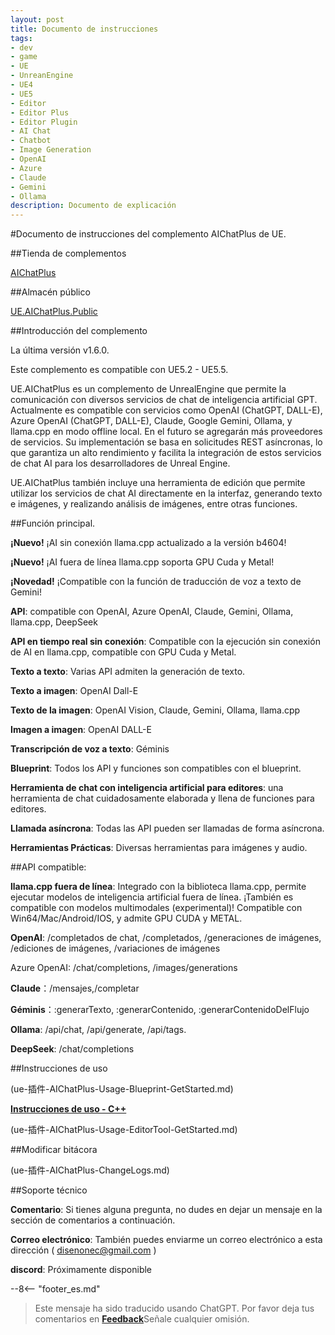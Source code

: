 ```yaml
---
layout: post
title: Documento de instrucciones
tags:
- dev
- game
- UE
- UnreanEngine
- UE4
- UE5
- Editor
- Editor Plus
- Editor Plugin
- AI Chat
- Chatbot
- Image Generation
- OpenAI
- Azure
- Claude
- Gemini
- Ollama
description: Documento de explicación
---
```


<meta property="og:title" content="UE 插件 AIChatPlus 说明文档" />

#Documento de instrucciones del complemento AIChatPlus de UE.

##Tienda de complementos

[AIChatPlus](https://www.fab.com/zh-cn/listings/0e49d138-10e1-452e-ba07-9a4bea578ace)

##Almacén público

[UE.AIChatPlus.Public](https://github.com/disenone/UE.AIChatPlus.Public)

##Introducción del complemento

La última versión v1.6.0.

Este complemento es compatible con UE5.2 - UE5.5.

UE.AIChatPlus es un complemento de UnrealEngine que permite la comunicación con diversos servicios de chat de inteligencia artificial GPT. Actualmente es compatible con servicios como OpenAI (ChatGPT, DALL-E), Azure OpenAI (ChatGPT, DALL-E), Claude, Google Gemini, Ollama, y llama.cpp en modo offline local. En el futuro se agregarán más proveedores de servicios. Su implementación se basa en solicitudes REST asíncronas, lo que garantiza un alto rendimiento y facilita la integración de estos servicios de chat AI para los desarrolladores de Unreal Engine.

UE.AIChatPlus también incluye una herramienta de edición que permite utilizar los servicios de chat AI directamente en la interfaz, generando texto e imágenes, y realizando análisis de imágenes, entre otras funciones.

##Función principal.

**¡Nuevo!** ¡AI sin conexión llama.cpp actualizado a la versión b4604!

**¡Nuevo!** ¡AI fuera de línea llama.cpp soporta GPU Cuda y Metal!

**¡Novedad!** ¡Compatible con la función de traducción de voz a texto de Gemini!

**API**: compatible con OpenAI, Azure OpenAI, Claude, Gemini, Ollama, llama.cpp, DeepSeek

**API en tiempo real sin conexión**: Compatible con la ejecución sin conexión de AI en llama.cpp, compatible con GPU Cuda y Metal.

**Texto a texto**: Varias API admiten la generación de texto.

**Texto a imagen**: OpenAI Dall-E

**Texto de la imagen**: OpenAI Vision, Claude, Gemini, Ollama, llama.cpp

**Imagen a imagen**: OpenAI DALL-E

**Transcripción de voz a texto**: Géminis

**Blueprint**: Todos los API y funciones son compatibles con el blueprint.

**Herramienta de chat con inteligencia artificial para editores**: una herramienta de chat cuidadosamente elaborada y llena de funciones para editores.

**Llamada asíncrona**: Todas las API pueden ser llamadas de forma asíncrona.

**Herramientas Prácticas**: Diversas herramientas para imágenes y audio.

##API compatible:

**llama.cpp fuera de línea**: Integrado con la biblioteca llama.cpp, permite ejecutar modelos de inteligencia artificial fuera de línea. ¡También es compatible con modelos multimodales (experimental)! Compatible con Win64/Mac/Android/IOS, y admite GPU CUDA y METAL.

**OpenAI**: /completados de chat, /completados, /generaciones de imágenes, /ediciones de imágenes, /variaciones de imágenes

Azure OpenAI: /chat/completions, /images/generations

**Claude**：/mensajes,/completar

**Géminis**：:generarTexto, :generarContenido, :generarContenidoDelFlujo

**Ollama**: /api/chat, /api/generate, /api/tags.

**DeepSeek**: /chat/completions

##Instrucciones de uso

(ue-插件-AIChatPlus-Usage-Blueprint-GetStarted.md)

[**Instrucciones de uso - C++**](ue-插件-AIChatPlus-Usage-Source-GetStarted.md)

(ue-插件-AIChatPlus-Usage-EditorTool-GetStarted.md)

##Modificar bitácora

(ue-插件-AIChatPlus-ChangeLogs.md)

##Soporte técnico

**Comentario**: Si tienes alguna pregunta, no dudes en dejar un mensaje en la sección de comentarios a continuación.

**Correo electrónico**: También puedes enviarme un correo electrónico a esta dirección ( disenonec@gmail.com )

**discord**: Próximamente disponible

--8<-- "footer_es.md"


> Este mensaje ha sido traducido usando ChatGPT. Por favor deja tus comentarios en [**Feedback**](https://github.com/disenone/wiki_blog/issues/new)Señale cualquier omisión. 
